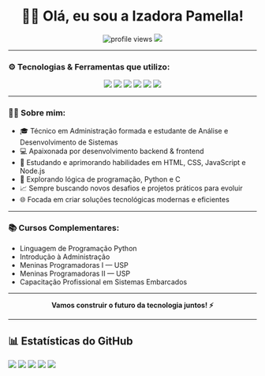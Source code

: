 <h1 align="center">👩‍💻 Olá, eu sou a Izadora Pamella!</h1>

<p align="center">
  <img src="https://komarev.com/ghpvc/?username=izadorapam&style=flat-square&color=blue" alt="profile views" />
  <img src="https://img.shields.io/github/followers/izadorapam?label=Follow&style=social" />
</p>

---

### ⚙️ Tecnologias & Ferramentas que utilizo:

<p align="center">
  <img src="https://img.shields.io/badge/Python-3776AB?style=for-the-badge&logo=python&logoColor=white" />
  <img src="https://img.shields.io/badge/C-00599C?style=for-the-badge&logo=c&logoColor=white" />
  <img src="https://img.shields.io/badge/HTML5-E34F26?style=for-the-badge&logo=html5&logoColor=white" />
  <img src="https://img.shields.io/badge/CSS3-1572B6?style=for-the-badge&logo=css3&logoColor=white" />
  <img src="https://img.shields.io/badge/JavaScript-F7DF1E?style=for-the-badge&logo=javascript&logoColor=black" />
  <img src="https://img.shields.io/badge/Node.js-339933?style=for-the-badge&logo=node.js&logoColor=white" />
</p>

---

### 👩‍🚀 Sobre mim:

- 🎓 Técnico em Administração formada e estudante de Análise e Desenvolvimento de Sistemas  
- 💻 Apaixonada por desenvolvimento backend & frontend  
- 🚀 Estudando e aprimorando habilidades em HTML, CSS, JavaScript e Node.js  
- 🤖 Explorando lógica de programação, Python e C  
- 📈 Sempre buscando novos desafios e projetos práticos para evoluir  
- 🌐 Focada em criar soluções tecnológicas modernas e eficientes  

---

### 📚 Cursos Complementares:

- Linguagem de Programação Python
- Introdução à Administração  
- Meninas Programadoras I — USP  
- Meninas Programadoras II — USP   
- Capacitação Profissional em Sistemas Embarcados 

---

<p align="center"><strong>Vamos construir o futuro da tecnologia juntos! ⚡</strong></p>

---

## 📊 Estatísticas do GitHub

![](https://raw.githubusercontent.com/izadorapam/izadorapam/main/profile-summary-card-output/github_dark/0-profile-details.svg)
![](https://raw.githubusercontent.com/izadorapam/izadorapam/main/profile-summary-card-output/github_dark/1-repos-per-language.svg)
![](https://raw.githubusercontent.com/izadorapam/izadorapam/main/profile-summary-card-output/github_dark/2-most-commit-language.svg)
![](https://raw.githubusercontent.com/izadorapam/izadorapam/main/profile-summary-card-output/github_dark/3-stats.svg)
![](https://raw.githubusercontent.com/izadorapam/izadorapam/main/profile-summary-card-output/github_dark/4-productive-time.svg)

